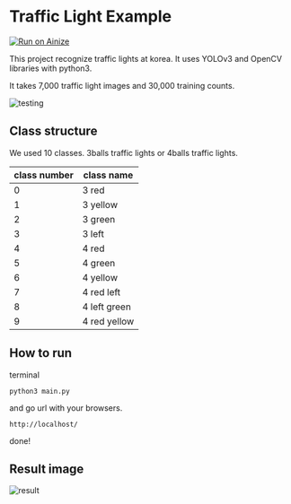 # Traffic Light Example
[![Run on Ainize](https://ainize.ai/images/run_on_ainize_button.svg)](https://ainize.web.app/redirect?git_repo=https://github.com/bakjiho/TrafficLightExample)

This project recognize traffic lights at korea.
It uses YOLOv3 and OpenCV libraries with python3.

It takes 7,000 traffic light images and 30,000 training counts.

![testing](https://user-images.githubusercontent.com/6459539/103330330-5a006780-4aa4-11eb-93f6-8a57aa2b5beb.gif)


## Class structure
We used 10 classes. 3balls traffic lights or 4balls traffic lights.

|class number|class name|
|----|----|
|0|3 red|
|1|3 yellow|
|2|3 green|
|3|3 left|
|4|4 red|
|5|4 green|
|6|4 yellow|
|7|4 red left|
|8|4 left green|
|9|4 red yellow|

## How to run
terminal
```
python3 main.py
```
and go url with your browsers.
```
http://localhost/
```
done!

## Result image
![result](https://user-images.githubusercontent.com/6459539/103330379-99c74f00-4aa4-11eb-91ea-507878e788d4.jpg)
